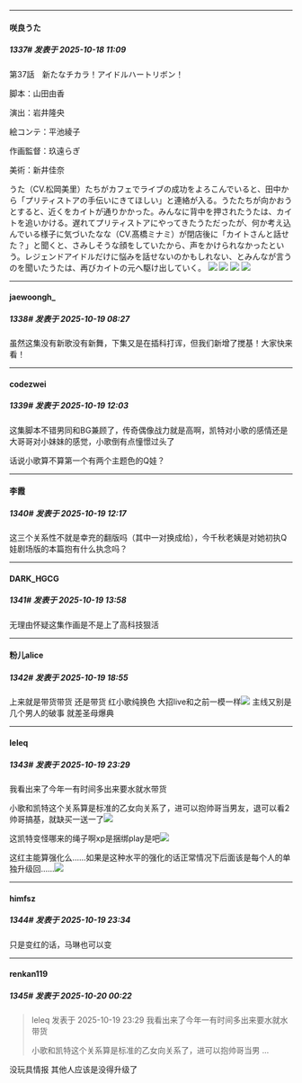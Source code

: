 ﻿
*****

####  咲良うた  
##### 1337#       发表于 2025-10-18 11:09

第37話　新たなチカラ！アイドルハートリボン！

脚本：山田由香

演出：岩井隆央

絵コンテ：平池綾子

作画監督：玖遠らぎ

美術：新井佳奈

うた（CV.松岡美里）たちがカフェでライブの成功をよろこんでいると、田中から「プリティストアの手伝いにきてほしい」と連絡が入る。うたたちが向かおうとすると、近くをカイトが通りかかった。みんなに背中を押されたうたは、カイトを追いかける。遅れてプリティストアにやってきたうただったが、何か考え込んでいる様子に気づいたなな（CV.髙橋ミナミ）が閉店後に「カイトさんと話せた？」と聞くと、さみしそうな顔をしていたから、声をかけられなかったという。レジェンドアイドルだけに悩みを話せないのかもしれない、とみんなが言うのを聞いたうたは、再びカイトの元へ駆け出していく。
<img src="https://files.catbox.moe/b76xgt.jpg" referrerpolicy="no-referrer">
<img src="https://files.catbox.moe/0u86xs.jpg" referrerpolicy="no-referrer">
<img src="https://files.catbox.moe/jswkrm.jpg" referrerpolicy="no-referrer">
<img src="https://files.catbox.moe/zk7kfc.jpg" referrerpolicy="no-referrer">


*****

####  jaewoongh_  
##### 1338#       发表于 2025-10-19 08:27

虽然这集没有新歌没有新舞，下集又是在插科打诨，但我们新增了搅基！大家快来看！


*****

####  codezwei  
##### 1339#       发表于 2025-10-19 12:03

这集脚本不错男同和BG兼顾了，传奇偶像战力就是高啊，凯特对小歌的感情还是大哥哥对小妹妹的感觉，小歌倒有点憧憬过头了

话说小歌算不算第一个有两个主题色的Q娃？


*****

####  李霞  
##### 1340#       发表于 2025-10-19 12:17

这三个关系性不就是幸充的翻版吗（其中一对换成给），今千秋老姨是对她初执Q娃剧场版的本篇抱有什么执念吗？


*****

####  DARK_HGCG  
##### 1341#       发表于 2025-10-19 13:58

无理由怀疑这集作画是不是上了高科技狠活


*****

####  粉儿alice  
##### 1342#       发表于 2025-10-19 18:55

上来就是带货带货 还是带货
红小歌纯换色 大招live和之前一模一样<img src="https://static.stage1st.com/image/smiley/face2017/067.png" referrerpolicy="no-referrer">
主线又别是几个男人的破事 就差圣母爆典


*****

####  leleq  
##### 1343#       发表于 2025-10-19 23:29

我看出来了今年一有时间多出来要水就水带货

小歌和凯特这个关系算是标准的乙女向关系了，进可以抱帅哥当男友，退可以看2帅哥搞基，就缺买一送一了<img src="https://static.stage1st.com/image/smiley/face2017/067.png" referrerpolicy="no-referrer">

这凯特变怪哪来的绳子啊xp是捆绑play是吧<img src="https://static.stage1st.com/image/smiley/face2017/037.png" referrerpolicy="no-referrer">

这红主能算强化么……如果是这种水平的强化的话正常情况下后面该是每个人的单独升级回……<img src="https://static.stage1st.com/image/smiley/face2017/004.gif" referrerpolicy="no-referrer">


*****

####  himfsz  
##### 1344#       发表于 2025-10-19 23:34

只是变红的话，马琳也可以变


*****

####  renkan119  
##### 1345#       发表于 2025-10-20 00:22

<blockquote>leleq 发表于 2025-10-19 23:29
我看出来了今年一有时间多出来要水就水带货

小歌和凯特这个关系算是标准的乙女向关系了，进可以抱帅哥当男 ...</blockquote>
没玩具情报 其他人应该是没得升级了

